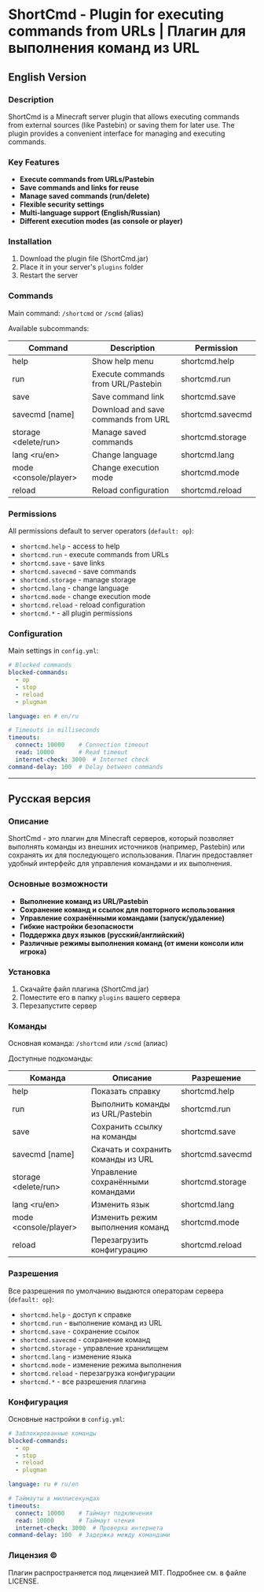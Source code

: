# ShortCmd - Plugin for executing commands from URLs | Плагин для выполнения команд из URL

## English Version

### Description

ShortCmd is a Minecraft server plugin that allows executing commands from external sources (like Pastebin) or saving them for later use. The plugin provides a convenient interface for managing and executing commands.

### Key Features

- **Execute commands from URLs/Pastebin**
- **Save commands and links for reuse**
- **Manage saved commands (run/delete)**
- **Flexible security settings**
- **Multi-language support (English/Russian)**
- **Different execution modes (as console or player)**

### Installation

1. Download the plugin file (ShortCmd.jar)
2. Place it in your server's `plugins` folder
3. Restart the server

### Commands

Main command: `/shortcmd` or `/scmd` (alias)

Available subcommands:

| Command       | Description                                      | Permission          |
|---------------|-----------------------------------------------|---------------------|
| help          | Show help menu                              | shortcmd.help       |
| run <url>     | Execute commands from URL/Pastebin            | shortcmd.run        |
| save <url> <name> | Save command link               | shortcmd.save       |
| savecmd <url> [name] | Download and save commands from URL      | shortcmd.savecmd    |
| storage <name> <delete/run> | Manage saved commands | shortcmd.storage    |
| lang <ru/en>  | Change language                                 | shortcmd.lang       |
| mode <console/player> | Change execution mode      | shortcmd.mode       |
| reload        | Reload configuration                    | shortcmd.reload     |

### Permissions

All permissions default to server operators (`default: op`):

- `shortcmd.help` - access to help
- `shortcmd.run` - execute commands from URLs
- `shortcmd.save` - save links
- `shortcmd.savecmd` - save commands
- `shortcmd.storage` - manage storage
- `shortcmd.lang` - change language
- `shortcmd.mode` - change execution mode
- `shortcmd.reload` - reload configuration
- `shortcmd.*` - all plugin permissions

### Configuration

Main settings in `config.yml`:

```yaml
# Blocked commands
blocked-commands:
  - op
  - stop
  - reload
  - plugman

language: en # en/ru

# Timeouts in milliseconds
timeouts:
  connect: 10000    # Connection timeout
  read: 10000       # Read timeout
  internet-check: 3000  # Internet check
command-delay: 100  # Delay between commands
```

---

## Русская версия

### Описание

ShortCmd - это плагин для Minecraft серверов, который позволяет выполнять команды из внешних источников (например, Pastebin) или сохранять их для последующего использования. Плагин предоставляет удобный интерфейс для управления командами и их выполнения.

### Основные возможности

- **Выполнение команд из URL/Pastebin**
- **Сохранение команд и ссылок для повторного использования**
- **Управление сохранёнными командами (запуск/удаление)**
- **Гибкие настройки безопасности**
- **Поддержка двух языков (русский/английский)**
- **Различные режимы выполнения команд (от имени консоли или игрока)**

### Установка

1. Скачайте файл плагина (ShortCmd.jar)
2. Поместите его в папку `plugins` вашего сервера
3. Перезапустите сервер

### Команды

Основная команда: `/shortcmd` или `/scmd` (алиас)

Доступные подкоманды:

| Команда       | Описание                                      | Разрешение          |
|---------------|-----------------------------------------------|---------------------|
| help          | Показать справку                              | shortcmd.help       |
| run <url>     | Выполнить команды из URL/Pastebin            | shortcmd.run        |
| save <url> <name> | Сохранить ссылку на команды               | shortcmd.save       |
| savecmd <url> [name] | Скачать и сохранить команды из URL      | shortcmd.savecmd    |
| storage <name> <delete/run> | Управление сохранёнными командами | shortcmd.storage    |
| lang <ru/en>  | Изменить язык                                 | shortcmd.lang       |
| mode <console/player> | Изменить режим выполнения команд      | shortcmd.mode       |
| reload        | Перезагрузить конфигурацию                    | shortcmd.reload     |

### Разрешения

Все разрешения по умолчанию выдаются операторам сервера (`default: op`):

- `shortcmd.help` - доступ к справке
- `shortcmd.run` - выполнение команд из URL
- `shortcmd.save` - сохранение ссылок
- `shortcmd.savecmd` - сохранение команд
- `shortcmd.storage` - управление хранилищем
- `shortcmd.lang` - изменение языка
- `shortcmd.mode` - изменение режима выполнения
- `shortcmd.reload` - перезагрузка конфигурации
- `shortcmd.*` - все разрешения плагина

### Конфигурация

Основные настройки в `config.yml`:

```yaml
# Заблокированные команды
blocked-commands:
  - op
  - stop
  - reload
  - plugman

language: ru # ru/en

# Таймауты в миллисекундах
timeouts:
  connect: 10000    # Таймаут подключения
  read: 10000       # Таймаут чтения
  internet-check: 3000  # Проверка интернета
command-delay: 100  # Задержка между командами
```

### Лицензия ©

Плагин распространяется под лицензией MIT. Подробнее см. в файле LICENSE.
